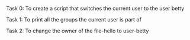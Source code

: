Task 0: To create a script that switches the current user to the user betty

Task 1: To print all the groups the current user is part of

Task 2: To change the owner of the file-hello to user-betty
